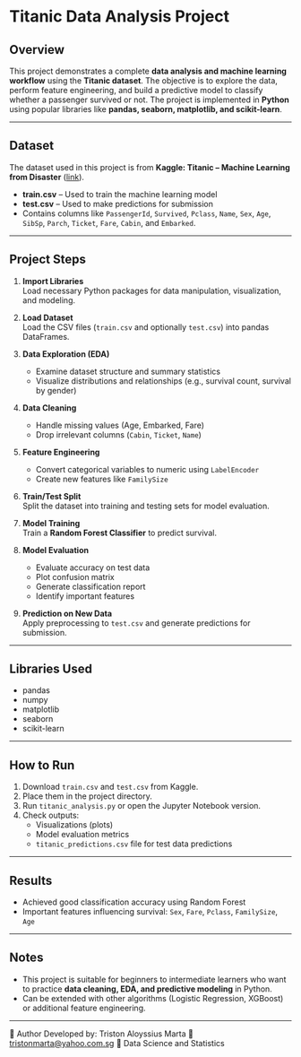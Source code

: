 # Titanic Data Analysis Project

## Overview
This project demonstrates a complete **data analysis and machine learning workflow** using the **Titanic dataset**. The objective is to explore the data, perform feature engineering, and build a predictive model to classify whether a passenger survived or not. The project is implemented in **Python** using popular libraries like **pandas, seaborn, matplotlib, and scikit-learn**.

---

## Dataset
The dataset used in this project is from **Kaggle: Titanic – Machine Learning from Disaster** ([link](https://www.kaggle.com/c/titanic/data)).

- **train.csv** – Used to train the machine learning model  
- **test.csv** – Used to make predictions for submission  
- Contains columns like `PassengerId`, `Survived`, `Pclass`, `Name`, `Sex`, `Age`, `SibSp`, `Parch`, `Ticket`, `Fare`, `Cabin`, and `Embarked`.

---

## Project Steps

1. **Import Libraries**  
   Load necessary Python packages for data manipulation, visualization, and modeling.

2. **Load Dataset**  
   Load the CSV files (`train.csv` and optionally `test.csv`) into pandas DataFrames.

3. **Data Exploration (EDA)**  
   - Examine dataset structure and summary statistics  
   - Visualize distributions and relationships (e.g., survival count, survival by gender)

4. **Data Cleaning**  
   - Handle missing values (Age, Embarked, Fare)  
   - Drop irrelevant columns (`Cabin`, `Ticket`, `Name`)  

5. **Feature Engineering**  
   - Convert categorical variables to numeric using `LabelEncoder`  
   - Create new features like `FamilySize`  

6. **Train/Test Split**  
   Split the dataset into training and testing sets for model evaluation.

7. **Model Training**  
   Train a **Random Forest Classifier** to predict survival.

8. **Model Evaluation**  
   - Evaluate accuracy on test data  
   - Plot confusion matrix  
   - Generate classification report  
   - Identify important features

9. **Prediction on New Data**  
   Apply preprocessing to `test.csv` and generate predictions for submission.

---

## Libraries Used
- pandas  
- numpy  
- matplotlib  
- seaborn  
- scikit-learn  

---

## How to Run
1. Download `train.csv` and `test.csv` from Kaggle.  
2. Place them in the project directory.  
3. Run `titanic_analysis.py` or open the Jupyter Notebook version.  
4. Check outputs:  
   - Visualizations (plots)  
   - Model evaluation metrics  
   - `titanic_predictions.csv` file for test data predictions  

---

## Results
- Achieved good classification accuracy using Random Forest  
- Important features influencing survival: `Sex`, `Fare`, `Pclass`, `FamilySize`, `Age`  

---

## Notes
- This project is suitable for beginners to intermediate learners who want to practice **data cleaning, EDA, and predictive modeling** in Python.  
- Can be extended with other algorithms (Logistic Regression, XGBoost) or additional feature engineering.

---

👤 Author Developed by: Triston Aloyssius Marta 📧 tristonmarta@yahoo.com.sg 💼 Data Science and Statistics
